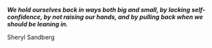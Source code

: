 _**We hold ourselves back in ways both big and small, by lacking self-confidence, by not raising our hands, and by pulling back when we should be leaning in.**_

Sheryl Sandberg
